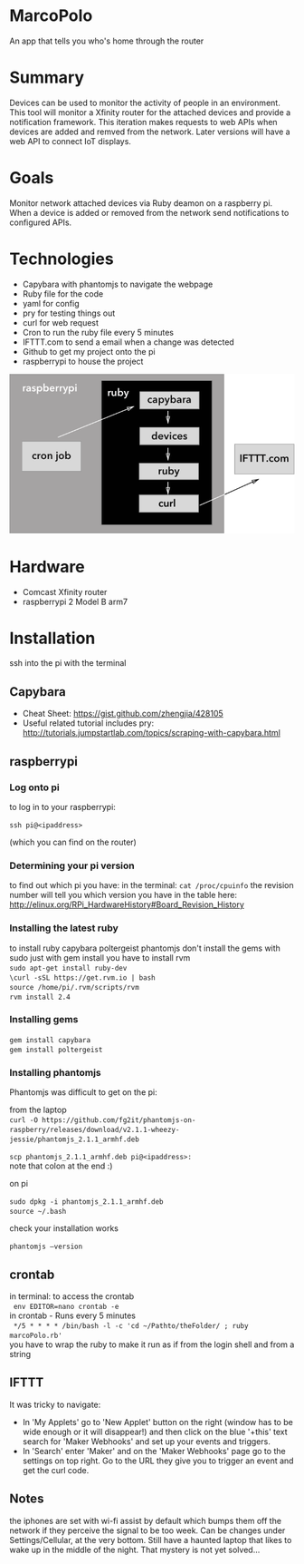 # MarcoPolo
An app that tells you who's home through the router

# Summary  
Devices can be used to monitor the activity of people in an environment. This tool will monitor a Xfinity router for the attached devices and provide a notification framework. This iteration makes requests to web APIs when devices are added and remved from the network. Later versions will have a web API to connect IoT displays.  

# Goals  
Monitor network attached devices via Ruby deamon on a raspberry pi. When a device is added or removed from the network send notifications to configured APIs.

# Technologies  
* Capybara with phantomjs to navigate the webpage
* Ruby file for the code
* yaml for config
* pry for testing things out
* curl for web request
* Cron to run the ruby file every 5 minutes
* IFTTT.com to send a email when a change was detected
* Github to get my project onto the pi
* raspberrypi to house the project

![workflow](./workflow.png)

# Hardware
* Comcast Xfinity router
* raspberrypi 2 Model B arm7  

# Installation
ssh into the pi with the terminal  

## Capybara   
* Cheat Sheet: https://gist.github.com/zhengjia/428105
* Useful related tutorial includes pry: http://tutorials.jumpstartlab.com/topics/scraping-with-capybara.html

## raspberrypi  

### Log onto pi

to log in to your raspberrypi:

`ssh pi@<ipaddress>`

(which you can find on the router)

### Determining your pi version

to find out which pi you have:
in the terminal:
``cat /proc/cpuinfo``
the revision number will tell you which version you have in the table here:
http://elinux.org/RPi_HardwareHistory#Board_Revision_History

### Installing the latest ruby

to install ruby capybara poltergeist phantomjs
don't install the gems with sudo just with gem install
you have to install rvm  
``sudo apt-get install ruby-dev``  
``\curl -sSL https://get.rvm.io | bash``  
``source /home/pi/.rvm/scripts/rvm ``  
``rvm install 2.4``

### Installing gems

``gem install capybara``  
``gem install poltergeist ``

### Installing phantomjs

Phantomjs was difficult to get on the pi:

from the laptop  
``curl -O https://github.com/fg2it/phantomjs-on-raspberry/releases/download/v2.1.1-wheezy-jessie/phantomjs_2.1.1_armhf.deb``

``scp phantomjs_2.1.1_armhf.deb pi@<ipaddress>:``  
note that colon at the end :)

on pi  

``sudo dpkg -i phantomjs_2.1.1_armhf.deb``  
``source ~/.bash``

check your installation works

``phantomjs —version``

## crontab  
in terminal: to access the crontab   
  ``  env EDITOR=nano crontab -e  ``  
in crontab - Runs every 5 minutes  
   ``  */5 * * * * /bin/bash -l -c 'cd ~/Pathto/theFolder/ ; ruby marcoPolo.rb'  ``  
  you have to wrap the ruby to make it run as if from the login shell and from a string  

## IFTTT  
It was tricky to navigate:  

* In 'My Applets' go to 'New Applet' button on the right (window has to be wide enough or it will disappear!) and then click on the blue '+this' text search for 'Maker Webhooks' and set up your events and triggers.
* In 'Search' enter 'Maker' and on the 'Maker Webhooks' page go to the settings on top right. Go to the URL they give you to trigger an event and get the curl code.  

## Notes  
the iphones are set with wi-fi assist by default which bumps them off the network if they perceive the signal to be too week. Can be changes under Settings/Cellular, at the very bottom.
Still have a haunted laptop that likes to wake up in the middle of the night. That mystery is not yet solved...
